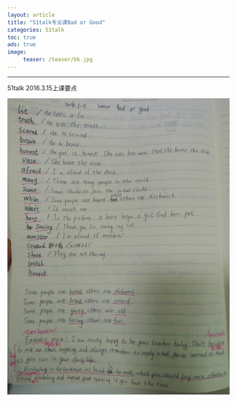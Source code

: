 ```yaml
---
layout: article
title: "51talk专业课Bad or Good"
categories: 51talk
toc: true
ads: true
image:
     teaser: /teaser/bk.jpg
---
```


---

51talk   2016.3.15上课要点

![ss](https://github.com/storage201602/storage201602/blob/master/chenyifan2016/_posts/51talk/2016-03-15-143051talk.md/0315_76.jpg?raw=true)